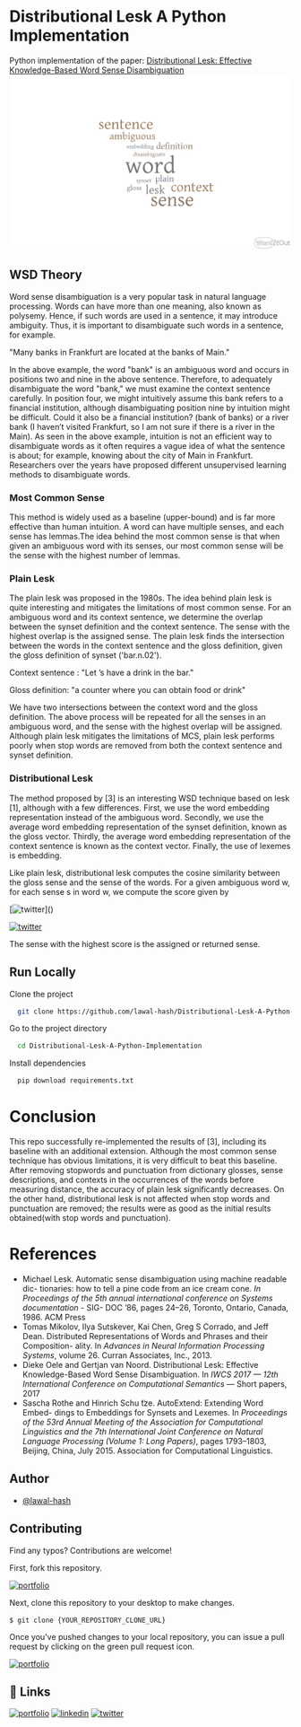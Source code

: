 
# **Distributional Lesk A Python Implementation**
Python implementation of the paper: [Distributional Lesk: Effective Knowledge-Based Word Sense Disambiguation](https://aclanthology.org/W17-6931/)
![](WordItOut-word-cloud-5146156.png)

## **WSD Theory**

Word sense disambiguation is a very popular task in natural language processing. Words can have more than one meaning, also known as polysemy. Hence, if such words are used in a sentence, it may introduce ambiguity. Thus, it is important to disambiguate such words in a sentence, for example.

"Many banks in Frankfurt are located at the banks of Main."

In the above example, the word "bank" is an ambiguous word and occurs in positions two and nine in the above sentence. Therefore, to adequately disambiguate the word "bank," we must examine the context sentence carefully. In position four, we might intuitively assume this bank refers to a financial institution, although disambiguating position nine by intuition might be difficult. Could it also be a financial institution? (bank of banks) or a river bank (I haven’t visited Frankfurt, so I am not sure if there is a river in the Main). As seen in the above example, intuition is not an efficient way to disambiguate words as it often requires a vague idea of what the sentence is about; for example, knowing about the city of Main in Frankfurt. Researchers over the years have proposed different  unsupervised learning methods to disambiguate words.

### **Most Common Sense**
This method is widely used as a baseline (upper-bound) and is far more effective than human intuition. A word can have multiple senses, and each sense has lemmas.The idea behind the most common sense is that when given an ambiguous word with its senses, our most common sense will be the sense with the highest number of lemmas.

### **Plain Lesk**
The plain lesk was proposed in the 1980s. The idea behind plain lesk is quite interesting and mitigates the limitations of most common sense. For an ambiguous word and its context sentence, we determine the overlap between the synset definition and the context sentence. The sense with the highest overlap is the assigned sense. The plain lesk finds the intersection between the words in the context sentence and the gloss definition, given the gloss definition of synset ('bar.n.02').

Context sentence : "Let ’s have a drink in the bar."

Gloss definition: "a counter where you can obtain food or drink" 

We have two intersections between the context word and the gloss definition. The above process will be repeated for all the senses in an ambiguous word, and the sense with the highest overlap will be assigned. Although plain lesk mitigates the limitations of MCS, plain lesk performs poorly when stop words are removed from both the context sentence and synset definition.

### **Distributional Lesk**
The method proposed by [3] is an interesting WSD technique based on lesk [1], although with a few differences. First, we use the word embedding representation instead of the ambiguous word. Secondly, we use the average word embedding representation of the synset definition, known as the gloss vector. Thirdly, the average word embedding representation of the context sentence is known as the context vector. Finally, the use of lexemes is embedding.

Like plain lesk, distributional lesk computes the cosine similarity between the gloss sense and the sense of the words. For a given ambiguous word w, for each sense s in word w, we compute the score given by

[![twitter](https://latex.codecogs.com/svg.image?\mathrm{Score}(s,&space;w)=\cos&space;\left(G_s,&space;C_w\right)&plus;\cos&space;\left(L_{s,&space;w},&space;C_w\right))]()

[![twitter](https://latex.codecogs.com/svg.image?G_s$,$C_w$,&space;and&space;$L_{s,&space;w}&space;\textrm{&space;represent&space;gloss&space;vector,&space;context&space;vector,&space;and&space;lexemes&space;vector&space;respectively.})]() 

The sense with the highest score is the assigned or returned sense.

## **Run Locally**

Clone the project

```bash
  git clone https://github.com/lawal-hash/Distributional-Lesk-A-Python-Implementation.git
```

Go to the project directory

```bash
  cd Distributional-Lesk-A-Python-Implementation
```

Install dependencies

```bash
  pip download requirements.txt
```

# **Conclusion**
This repo successfully re-implemented the results of [3], including its baseline with an additional extension. Although the most common sense technique has obvious limitations, it is very difficult to beat this baseline. After removing stopwords and punctuation from dictionary glosses, sense descriptions, and contexts in the occurrences of the words before measuring distance, the accuracy of plain lesk significantly decreases. On the other hand, distributional lesk is not affected when stop words and punctuation are removed; the results were as good as the initial results obtained(with stop words and punctuation).


# **References**

*  Michael Lesk. Automatic sense disambiguation using machine readable dic- tionaries: how to tell a pine code from an ice cream cone. _In Proceedings of the 5th annual international conference on Systems documentation_ - SIG- DOC ’86, pages 24–26, Toronto, Ontario, Canada, 1986. ACM Press
*  Tomas Mikolov, Ilya Sutskever, Kai Chen, Greg S Corrado, and Jeff Dean. Distributed Representations of Words and Phrases and their Composition- ality. In _Advances in Neural Information Processing Systems_, volume 26. Curran Associates, Inc., 2013.
*  Dieke Oele and Gertjan van Noord. Distributional Lesk: Effective Knowledge-Based Word Sense Disambiguation. In _IWCS 2017 — 12th International Conference on Computational Semantics_ — Short papers, 2017
*  Sascha Rothe and Hinrich Schu ̈tze. AutoExtend: Extending Word Embed- dings to Embeddings for Synsets and Lexemes. In _Proceedings of the 53rd Annual Meeting of the Association for Computational Linguistics and the 7th International Joint Conference on Natural Language Processing (Volume 1: Long Papers)_, pages 1793–1803, Beijing, China, July 2015. Association for Computational Linguistics.



## Author

- [@lawal-hash](https://github.com/lawal-hash)


## Contributing

Find any typos? Contributions are welcome!

First, fork this repository.

[![portfolio](https://raw.githubusercontent.com/udacity/ud777-writing-readmes/master/images/fork-icon.png)]()



Next, clone this repository to your desktop to make changes.

```
$ git clone {YOUR_REPOSITORY_CLONE_URL}

```


Once you've pushed changes to your local repository, you can issue a pull request by clicking on the green pull request icon.

[![portfolio](https://raw.githubusercontent.com/udacity/ud777-writing-readmes/master/images/pull-request-icon.png)]()

## 🔗 Links
[![portfolio](https://img.shields.io/badge/my_portfolio-000?style=for-the-badge&logo=ko-fi&logoColor=white)]()
[![linkedin](https://img.shields.io/badge/linkedin-0A66C2?style=for-the-badge&logo=linkedin&logoColor=white)](https://www.linkedin.com/in/sophia-lawal/)
[![twitter](https://img.shields.io/badge/twitter-1DA1F2?style=for-the-badge&logo=twitter&logoColor=white)](https://twitter.com/Ayan_Yemi)

